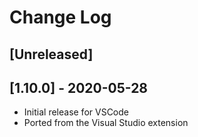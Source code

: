 # Change Log

## [Unreleased]

## [1.10.0] - 2020-05-28

* Initial release for VSCode
* Ported from the Visual Studio extension
